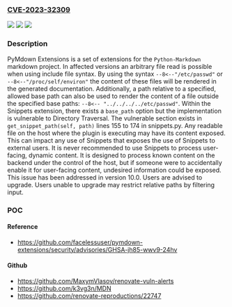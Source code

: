 ### [CVE-2023-32309](https://cve.mitre.org/cgi-bin/cvename.cgi?name=CVE-2023-32309)
![](https://img.shields.io/static/v1?label=Product&message=pymdown-extensions&color=blue)
![](https://img.shields.io/static/v1?label=Version&message=%3D%20%3E%3D%201.5%2C%20%3C%2010.0%20&color=brighgreen)
![](https://img.shields.io/static/v1?label=Vulnerability&message=CWE-22%3A%20Improper%20Limitation%20of%20a%20Pathname%20to%20a%20Restricted%20Directory%20('Path%20Traversal')&color=brighgreen)

### Description

PyMdown Extensions is a set of extensions for the `Python-Markdown` markdown project. In affected versions an arbitrary file read is possible when using include file syntax. By using the syntax `--8<--"/etc/passwd"` or `--8<--"/proc/self/environ"` the content of these files will be rendered in the generated documentation. Additionally, a path relative to a specified, allowed base path can also be used to render the content of a file outside the specified base paths: `--8<-- "../../../../etc/passwd"`. Within the Snippets extension, there exists a `base_path` option but the implementation is vulnerable to Directory Traversal. The vulnerable section exists in `get_snippet_path(self, path)` lines 155 to 174 in snippets.py. Any readable file on the host where the plugin is executing may have its content exposed. This can impact any use of Snippets that exposes the use of Snippets to external users. It is never recommended to use Snippets to process user-facing, dynamic content. It is designed to process known content on the backend under the control of the host, but if someone were to accidentally enable it for user-facing content, undesired information could be exposed. This issue has been addressed in version 10.0. Users are advised to upgrade. Users unable to upgrade may restrict relative paths by filtering input.

### POC

#### Reference
- https://github.com/facelessuser/pymdown-extensions/security/advisories/GHSA-jh85-wwv9-24hv

#### Github
- https://github.com/MaxymVlasov/renovate-vuln-alerts
- https://github.com/k3vg3n/MDN
- https://github.com/renovate-reproductions/22747

